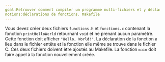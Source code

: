 ```yaml
---
goal:Retrouver comment compiler un programme multi-fichiers et y déclarer des fonctions.
notions:déclarations de fonctions, Makefile
---
```

Vous devez créer deux fichiers `functions.h` et `functions.c` contenant la fonction `printHelloWorld` retournant `void` et ne prenant aucun paramètre. Cette fonction doit afficher `"Hello, World!"`. La déclaration de la fonction a lieu dans le fichier entête et la fonction elle même se trouve dans le fichier C. Ces deux fichiers doivent être ajoutés au Makefile. La fonction `main` doit faire appel à la fonction nouvellement créée.